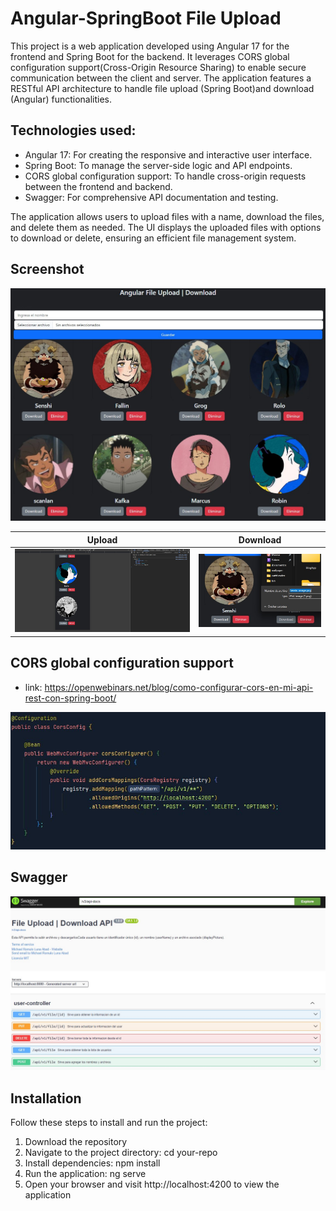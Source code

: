 # Angular-SpringBoot File Upload

This project is a web application developed using Angular 17 for the frontend and Spring Boot for the backend. It leverages CORS global configuration support(Cross-Origin Resource Sharing) to enable secure communication between the client and server. The application features a RESTful API architecture to handle file upload (Spring Boot)and download (Angular) functionalities.


## Technologies used:

- Angular 17: For creating the responsive and interactive user interface.
- Spring Boot: To manage the server-side logic and API endpoints.
- CORS global configuration support: To handle cross-origin requests between the frontend and backend.
- Swagger: For comprehensive API documentation and testing.

The application allows users to upload files with a name, download the files, and delete them as needed. The UI displays the uploaded files with options to download or delete, ensuring an efficient file management system.

## Screenshot

<p align="center">
  <img  src="https://github.com/mickfree/Angular-SpringBoot-File-Upload/blob/master/githubim/Screenshot%202024-05-25%20192933.jpg">
</p>

| Upload                                                                                                                                                        | Download                                                                                                                                                         |
| --------------------------------------------------------------------------------------------------------------------------------------------------------------- | --------------------------------------------------------------------------------------------------------------------------------------------------------------- |
| <img width="2500" alt="Screenshot 2023-11-20 at 12 54 03 PM" src="https://github.com/mickfree/Angular-SpringBoot-File-Upload/blob/master/githubim/Screenshot%202024-05-25%20193423.jpg"> | <img width="1414" alt="Screenshot 2023-11-20 at 12 59 56 PM" src="https://github.com/mickfree/Angular-SpringBoot-File-Upload/blob/master/githubim/Screenshot%202024-05-25%20193025.jpg"> |


## CORS global configuration support
- link: https://openwebinars.net/blog/como-configurar-cors-en-mi-api-rest-con-spring-boot/

<p align="center">
  <img  src="https://github.com/mickfree/Angular-SpringBoot-File-Upload/blob/master/githubim/Screenshot%202024-05-25%20195753.jpg">
</p>

## Swagger

<p align="center">
  <img  src="https://github.com/mickfree/Angular-SpringBoot-File-Upload/blob/master/githubim/Screenshot%202024-05-25%20193107.jpg">
</p>

## Installation
Follow these steps to install and run the project:

1. Download the repository
2. Navigate to the project directory: cd your-repo
3. Install dependencies: npm install
4. Run the application: ng serve
5. Open your browser and visit http://localhost:4200 to view the application
